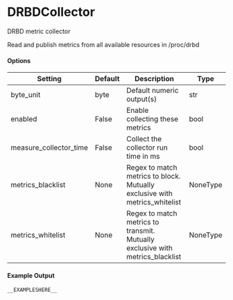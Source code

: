 <!--This file was generated from the python source
Please edit the source to make changes
-->
DRBDCollector
=====

DRBD metric collector

  Read and publish metrics from all available resources in /proc/drbd

#### Options

Setting | Default | Description | Type
--------|---------|-------------|-----
byte_unit | byte | Default numeric output(s) | str
enabled | False | Enable collecting these metrics | bool
measure_collector_time | False | Collect the collector run time in ms | bool
metrics_blacklist | None | Regex to match metrics to block. Mutually exclusive with metrics_whitelist | NoneType
metrics_whitelist | None | Regex to match metrics to transmit. Mutually exclusive with metrics_blacklist | NoneType

#### Example Output

```
__EXAMPLESHERE__
```

